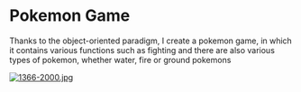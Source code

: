# Pokemon Game

Thanks to the object-oriented paradigm, I create a pokemon game, in which it contains various functions such as fighting and there are also various types of pokemon, whether water, fire or ground pokemons

[![1366-2000.jpg](https://i.postimg.cc/Px4cSWWr/1366-2000.jpg)](https://postimg.cc/N9KpMrCW)
